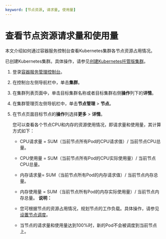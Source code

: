 ```yaml
---
keyword: [节点资源, 请求量, 使用量]
---
```


# 查看节点资源请求量和使用量

本文介绍如何通过容器服务控制台查看Kubernetes集群各节点资源占用情况。

已创建Kubernetes集群。具体操作，请参见[创建Kubernetes托管版集群](/intl.zh-CN/Kubernetes集群用户指南/集群/创建集群/创建Kubernetes托管版集群.md)。

1.  登录[容器服务管理控制台](https://cs.console.aliyun.com)。

2.  在控制台左侧导航栏中，单击**集群**。

3.  在集群列表页面中，单击目标集群名称或者目标集群右侧**操作**列下的**详情**。

4.  在集群管理页左侧导航栏中，单击**节点管理** \> **节点**。

5.  在节点页面目标节点的**操作**列选择**更多** \> **详情**。

    您可以查看各个节点CPU和内存的资源使用情况，即请求量和使用量，其计算方式如下：

    -   CPU请求量 = SUM（当前节点所有Pod的CPU请求值）/ 当前节点CPU总量。
    -   CPU使用量 = SUM（当前节点所有Pod的CPU实际使用量）/ 当前节点CPU总量。
    -   内存请求量= SUM（当前节点所有Pod的内存请求值）/ 当前节点内存总量。
    -   内存使用量 = SUM（当前节点所有Pod的内存实际使用量）/ 当前节点内存总量。
    **说明：**

    -   您可根据节点的资源占用情况，规划节点的工作负载。具体操作，请参见[设置节点调度](/intl.zh-CN/Kubernetes集群用户指南/节点与节点池/节点/设置节点调度.md)。
    -   当节点的请求量和使用量达到100%时，新的Pod不会被调度到当前节点上。

